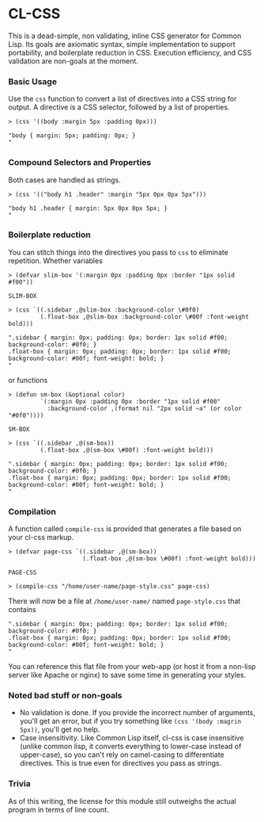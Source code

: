 CL-CSS
======

This is a dead-simple, non validating, inline CSS generator for Common Lisp. Its goals are axiomatic syntax, simple implementation to support portability, and boilerplate reduction in CSS. Execution efficiency, and CSS validation are non-goals at the moment.

### Basic Usage

Use the `css` function to convert a list of directives into a CSS string for output. A directive is a CSS selector, followed by a list of properties.

	> (css '((body :margin 5px :padding 0px)))
	
	"body { margin: 5px; padding: 0px; }
	"

### Compound Selectors and Properties

Both cases are handled as strings.

	> (css '(("body h1 .header" :margin "5px 0px 0px 5px")))

	"body h1 .header { margin: 5px 0px 0px 5px; }
	"

### Boilerplate reduction

You can stitch things into the directives you pass to `css` to eliminate repetition. Whether variables

	> (defvar slim-box '(:margin 0px :padding 0px :border "1px solid #f00"))

	SLIM-BOX

	> (css `((.sidebar ,@slim-box :background-color \#0f0)
	         (.float-box ,@slim-box :background-color \#00f :font-weight bold)))

	".sidebar { margin: 0px; padding: 0px; border: 1px solid #f00; background-color: #0f0; }
	.float-box { margin: 0px; padding: 0px; border: 1px solid #f00; background-color: #00f; font-weight: bold; }
	"
or functions

	> (defun sm-box (&optional color) 
	         `(:margin 0px :padding 0px :border "1px solid #f00" 
	           :background-color ,(format nil "2px solid ~a" (or color "#0f0"))))
	
	SM-BOX
	
	> (css `((.sidebar ,@(sm-box))
	         (.float-box ,@(sm-box \#00f) :font-weight bold)))
		 
	".sidebar { margin: 0px; padding: 0px; border: 1px solid #f00; background-color: #0f0; }
	.float-box { margin: 0px; padding: 0px; border: 1px solid #f00; background-color: #00f; font-weight: bold; }
	"

### Compilation

A function called `compile-css` is provided that generates a file based on your cl-css markup.

	> (defvar page-css `((.sidebar ,@(sm-box))
	                     (.float-box ,@(sm-box \#00f) :font-weight bold)))
	
	PAGE-CSS
	
	> (compile-css "/home/user-name/page-style.css" page-css)
	
There will now be a file at `/home/user-name/` named `page-style.css` that contains

	".sidebar { margin: 0px; padding: 0px; border: 1px solid #f00; background-color: #0f0; }
	.float-box { margin: 0px; padding: 0px; border: 1px solid #f00; background-color: #00f; font-weight: bold; }
	"
You can reference this flat file from your web-app (or host it from a non-lisp server like Apache or nginx) to save some time in generating your styles.
	

### Noted bad stuff or non-goals

+ No validation is done. If you provide the incorrect number of arguments, you'll get an error, but if you try something like `(css '(body :magrin 5px))`, you'll get no help.
+ Case insensitivity. Like Common Lisp itself, cl-css is case insensitive (unlike common lisp, it converts everything to lower-case instead of upper-case), so you can't rely on camel-casing to differentiate directives. This is true even for directives you pass as strings.


### Trivia

As of this writing, the license for this module still outweighs the actual program in terms of line count.
